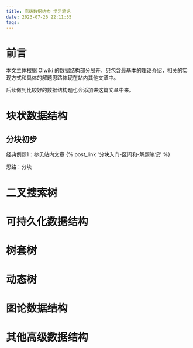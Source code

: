 ```yaml
---
title: 高级数据结构 学习笔记
date: 2023-07-26 22:11:55
tags:
---
```


# 前言

本文主体根据 OIwiki 的数据结构部分展开，只包含最基本的理论介绍，相关的实现方式和具体的解题思路体现在站内其他文章中。

后续做到比较好的数据结构题也会添加进这篇文章中来。

# 块状数据结构

## 分块初步

经典例题1：参见站内文章 {% post_link '分块入门-区间和-解题笔记' %}



思路：分块

# 二叉搜索树

# 可持久化数据结构

# 树套树

# 动态树

# 图论数据结构

# 其他高级数据结构
